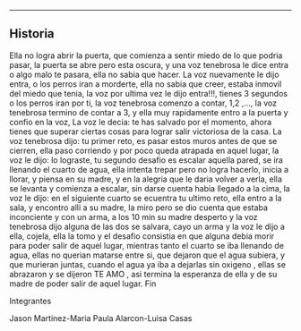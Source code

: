 **********************************************************************
## Historia

Ella no logra abrir la puerta, que comienza a sentir miedo de lo que podria pasar, la puerta se abre pero esta oscura, y una voz tenebrosa le dice entra o algo malo te pasara, ella no sabia que hacer. La voz nuevamente le dijo entra, o los perros iran a morderte, ella no sabia que creer, estaba inmovil del miedo que tenia, la voz por ultima vez le dijo entra!!!, tienes 3 segundos o los perros iran por ti, la voz tenebrosa comenzo a contar, 1,2 ,..., la voz tenebrosa termino de contar a 3, y ella muy rapidamente entro a la puerta y confio en la voz, La voz le decia: te has salvado por el momento, ahora tienes que superar ciertas cosas para lograr salir victoriosa de la casa. La voz tenebrosa dijo: tu primer reto, es pasar estos muros antes de que se cierren, ella paso corriendo y por poco queda atrapada en aquel lugar, la voz le dijo: lo lograste, tu segundo desafio es escalar aquella pared, se ira llenando el cuarto de agua, ella intenta trepar pero no logra hacerlo, inicia a llorar, y piensa en su madre, y en la alegria que le daria volver a verla, ella se levanta y comienza a escalar, sin darse cuenta habia llegado a la cima, la voz le dijo: en el siguiente cuarto se ecuentra tu ultimo reto, ella entro a la sala, y encontro alli a su madre, la miro pero se dio cuenta que estaba inconciente y con un arma, a los 10 min su madre desperto y la voz tenebrosa dijo alguna de las dos se salvara, cayo un arma y la voz le dijo a ella, cojela, ella la tomo y el desafio consistia en que alguna debia morir para poder salir de aquel lugar, mientras tanto el cuarto se iba llenando de agua, ellas no querian matarse entre si, que dejaron que el agua subiera, y que murieran juntas, cuando el agua ya iba a dejarlas sin oxigeno , ellas se abrazaron y se dijeron TE AMO , asi termina la esperanza de ella y de su madre de poder salir de aquel lugar. Fin 

Integrantes

Jason Martinez-Maria Paula Alarcon-Luisa Casas
